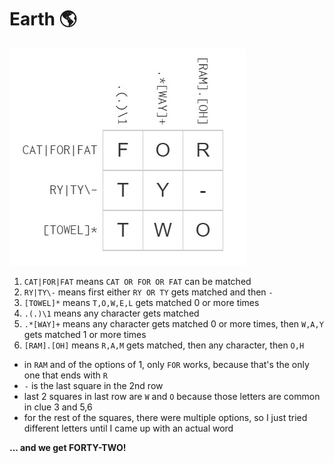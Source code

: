 # Earth 🌎

![earth](/Intermediate/solved-puzzle-images/earth.jpg)


1. `CAT|FOR|FAT` means `CAT OR FOR OR FAT` can be matched
2. `RY|TY\-` means first either `RY OR TY` gets matched and then `-`
3. `[TOWEL]*` means `T,O,W,E,L` gets matched 0 or more times
4. `.(.)\1` means any character gets matched 
5. `.*[WAY]+` means any character gets matched 0 or more times, then `W,A,Y` gets matched 1 or more times
6. `[RAM].[OH]` means `R,A,M` gets matched, then any character, then `O,H`

- in `RAM` and of the options of 1, only `FOR` works, because that's the only one that ends with `R`
- `-` is the last square in the 2nd row
- last 2 squares in last row are `W` and `O` because those letters are common in clue 3 and 5,6
- for the rest of the squares, there were multiple options, so I just tried different letters until I came up with an actual word
  
**... and we get FORTY-TWO!**
